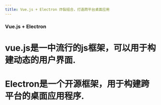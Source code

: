 ```yaml
---
title: Vue.js + Electron 炸裂组合，打造跨平台桌面应用
---
```


### Vue.js + Electron
# vue.js是一中流行的js框架，可以用于构建动态的用户界面.
# Electron是一个开源框架，用于构建跨平台的桌面应用程序.